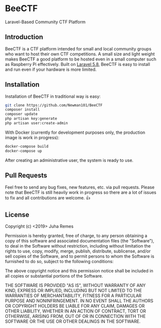 # BeeCTF
Laravel-Based Community CTF Platform

## Introduction
BeeCTF is a CTF platform intended for small and local community groups who want to host their own CTF competitions. A small size and light weight makes BeeCTF a good platform to be hosted even in a small computer such as Raspberry Pi effectively. Built on [Laravel 5.8](https://laravel.com/), BeeCTF is easy to install and run even if your hardware is more limited. 

## Installation
Installation of BeeCTF in traditional way is easy:

```bash
git clone https://github.com/Newman101/BeeCTF
composer install
composer update
php artisan key:generate
php artisan user:create-admin
```

With Docker (currently for development purposes only, the production image is work in progress):

```bash
docker-compose build
docker-compose up
```

After creating an administrative user, the system is ready to use.

## Pull Requests
Feel free to send any bug fixes, new features, etc. via pull requests. Please note that BeeCTF is still heavily work in progress so there are a lot of issues to fix and all contributions are welcome. :+1:

## License
Copyright (c) <2019> Juha Remes

Permission is hereby granted, free of charge, to any person obtaining a copy
of this software and associated documentation files (the "Software"), to deal
in the Software without restriction, including without limitation the rights
to use, copy, modify, merge, publish, distribute, sublicense, and/or sell
copies of the Software, and to permit persons to whom the Software is
furnished to do so, subject to the following conditions:

The above copyright notice and this permission notice shall be included in all
copies or substantial portions of the Software.

THE SOFTWARE IS PROVIDED "AS IS", WITHOUT WARRANTY OF ANY KIND, EXPRESS OR
IMPLIED, INCLUDING BUT NOT LIMITED TO THE WARRANTIES OF MERCHANTABILITY,
FITNESS FOR A PARTICULAR PURPOSE AND NONINFRINGEMENT. IN NO EVENT SHALL THE
AUTHORS OR COPYRIGHT HOLDERS BE LIABLE FOR ANY CLAIM, DAMAGES OR OTHER
LIABILITY, WHETHER IN AN ACTION OF CONTRACT, TORT OR OTHERWISE, ARISING FROM,
OUT OF OR IN CONNECTION WITH THE SOFTWARE OR THE USE OR OTHER DEALINGS IN THE
SOFTWARE.
